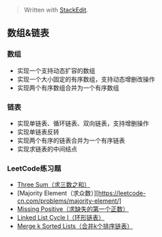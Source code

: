 


> Written with [StackEdit](https://stackedit.io/).

## 数组&链表
### 数组
* 实现一个支持动态扩容的数组
* 实现一个大小固定的有序数组，支持动态增删改操作
* 实现两个有序数组合并为一个有序数组

### 链表
* 实现单链表、循环链表、双向链表，支持增删操作
* 实现单链表反转
* 实现两个有序的链表合并为一个有序链表
* 实现求链表的中间结点

### LeetCode练习题
* [Three Sum（求三数之和）](https://leetcode-cn.com/problems/3sum/)
* [Majority Element（求众数）][https://leetcode-cn.com/problems/majority-element/]
* [Missing Positive（求缺失的第一个正数）](https://leetcode-cn.com/problems/first-missing-positive/)
* [Linked List Cycle I（环形链表）](https://leetcode-cn.com/problems/linked-list-cycle/)
* [Merge k Sorted Lists（合并k个排序链表）](https://leetcode-cn.com/problems/merge-k-sorted-lists/)

<!--stackedit_data:
eyJoaXN0b3J5IjpbLTEyMTg0NzgwMDddfQ==
-->